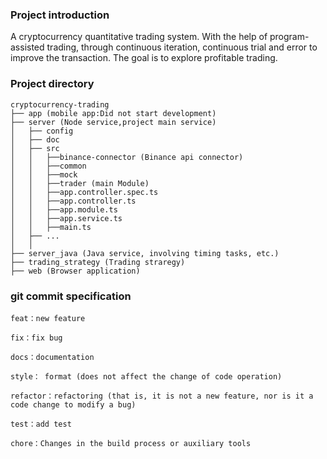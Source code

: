 ### Project introduction
A cryptocurrency quantitative trading system.
With the help of program-assisted trading, through continuous iteration, continuous trial and error to improve the transaction.
The goal is to explore profitable trading.

### Project directory
```
cryptocurrency-trading
├── app (mobile app:Did not start development)
├── server (Node service,project main service)
│   ├── config
│   ├── doc
│   ├── src
│   │   ├──binance-connector (Binance api connector)
│   │   ├──common
│   │   ├──mock
│   │   ├──trader (main Module)
│   │   ├──app.controller.spec.ts
│   │   ├──app.controller.ts
│   │   ├──app.module.ts
│   │   ├──app.service.ts
│   │   ├──main.ts
│   ├── ...
│   │  
├── server_java (Java service, involving timing tasks, etc.)
├── trading_strategy (Trading straregy)
├── web (Browser application)
```

### git commit specification
```
feat：new feature

fix：fix bug

docs：documentation

style： format (does not affect the change of code operation)

refactor：refactoring (that is, it is not a new feature, nor is it a code change to modify a bug)

test：add test

chore：Changes in the build process or auxiliary tools
```